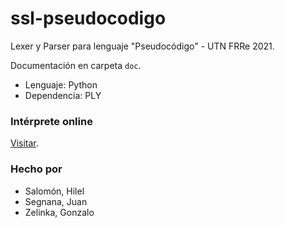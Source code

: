 # ssl-pseudocodigo
Lexer y Parser para lenguaje "Pseudocódigo" - UTN FRRe 2021.

Documentación en carpeta `doc`.

- Lenguaje: Python
- Dependencia: PLY

### Intérprete online
[Visitar](https://ssl-pseudopage.vercel.app/).

### Hecho por
- Salomón, Hilel
- Segnana, Juan
- Zelinka, Gonzalo
